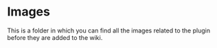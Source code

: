 # Images

This is a folder in which you can find all the images related to the plugin before they are added to the wiki.
